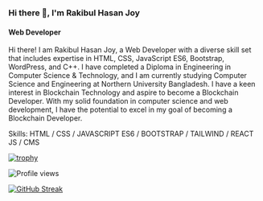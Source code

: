 ### Hi there 👋, I'm Rakibul Hasan Joy
#### Web Developer

Hi there! I am Rakibul Hasan Joy, a Web Developer with a diverse skill set that includes expertise in HTML, CSS, JavaScript ES6, Bootstrap, WordPress, and C++. I have completed a Diploma in Engineering in Computer Science & Technology, and I am currently studying Computer Science and Engineering at Northern University Bangladesh. I have a keen interest in Blockchain Technology and aspire to become a Blockchain Developer. With my solid foundation in computer science and web development, I have the potential to excel in my goal of becoming a Blockchain Developer.

Skills: HTML / CSS / JAVASCRIPT ES6 / BOOTSTRAP / TAILWIND / REACT JS / CMS

[![trophy](https://github-profile-trophy.vercel.app/?username=rhjoy-git)](https://github.com/ryo-ma/github-profile-trophy)

![Profile views](https://gpvc.arturio.dev/rhjoy-git)  

[![GitHub Streak](https://streak-stats.demolab.com?user=rhjoy-git&theme=dark&hide_border=true&background=3433EB&dates=FFFFFF&currStreakNum=24F335&ring=FFBD30&fire=FFBD30)](https://git.io/streak-stats)  
